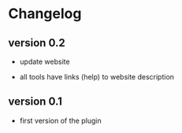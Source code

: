 # Changelog

## version 0.2

- update website

- all tools have links (help) to website description

## version 0.1

- first version of the plugin